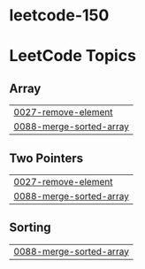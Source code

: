 # leetcode-150
<!---LeetCode Topics Start-->
# LeetCode Topics
## Array
|  |
| ------- |
| [0027-remove-element](https://github.com/Anujp-prajapati/leetcode-150/tree/master/0027-remove-element) |
| [0088-merge-sorted-array](https://github.com/Anujp-prajapati/leetcode-150/tree/master/0088-merge-sorted-array) |
## Two Pointers
|  |
| ------- |
| [0027-remove-element](https://github.com/Anujp-prajapati/leetcode-150/tree/master/0027-remove-element) |
| [0088-merge-sorted-array](https://github.com/Anujp-prajapati/leetcode-150/tree/master/0088-merge-sorted-array) |
## Sorting
|  |
| ------- |
| [0088-merge-sorted-array](https://github.com/Anujp-prajapati/leetcode-150/tree/master/0088-merge-sorted-array) |
<!---LeetCode Topics End-->